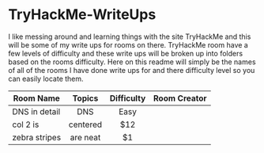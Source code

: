 # TryHackMe-WriteUps
I like messing around and learning things with the site TryHackMe and this will be some of my write ups for rooms on there. TryHackMe room have a few levels of difficulty and these write ups will be broken up into folders based on the rooms difficulty. Here on this readme will simply be the names of all of the rooms I have done write ups for and there difficulty level so you can easily locate them. 

| Room Name   | Topics        | Difficulty | Room Creator |
| ----------- |:-------------:|:----------:|:------------:|
| DNS in detail| DNS | Easy | 
| col 2 is      | centered      |   $12 |
| zebra stripes | are neat      |    $1 |

